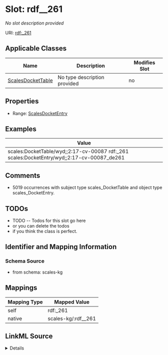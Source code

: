 

# Slot: rdf__261


_No slot description provided_





URI: [rdf:_261](http://www.w3.org/1999/02/22-rdf-syntax-ns#_261)



<!-- no inheritance hierarchy -->





## Applicable Classes

| Name | Description | Modifies Slot |
| --- | --- | --- |
| [ScalesDocketTable](../classes/ScalesDocketTable.md) | No type description provided |  no  |







## Properties

* Range: [ScalesDocketEntry](../classes/ScalesDocketEntry.md)






## Examples

| Value |
| --- |
| scales:DocketTable/wyd;;2:17-cv-00087 rdf:_261 scales:DocketEntry/wyd;;2:17-cv-00087_de261 |

## Comments

* 5019 occurrences with subject type scales_DocketTable and object type scales_DocketEntry.

## TODOs

* TODO -- Todos for this slot go here
* or you can delete the todos
* if you think the class is perfect.

## Identifier and Mapping Information







### Schema Source


* from schema: scales-kg




## Mappings

| Mapping Type | Mapped Value |
| ---  | ---  |
| self | rdf:_261 |
| native | scales-kg/:rdf__261 |




## LinkML Source

<details>
```yaml
name: rdf__261
description: No slot description provided
todos:
- TODO -- Todos for this slot go here
- or you can delete the todos
- if you think the class is perfect.
comments:
- 5019 occurrences with subject type scales_DocketTable and object type scales_DocketEntry.
examples:
- value: scales:DocketTable/wyd;;2:17-cv-00087 rdf:_261 scales:DocketEntry/wyd;;2:17-cv-00087_de261
from_schema: scales-kg
rank: 1000
slot_uri: rdf:_261
alias: rdf__261
domain_of:
- scales_DocketTable
range: scales_DocketEntry

```
</details>